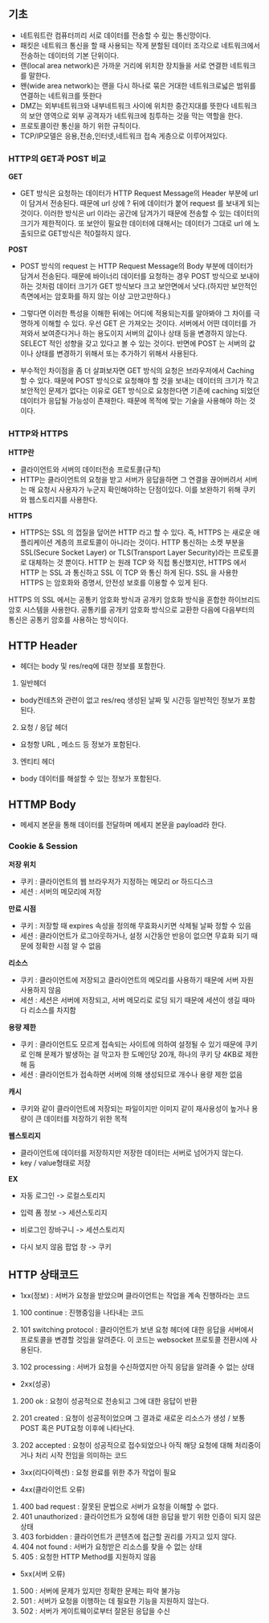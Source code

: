 ## **기초**

- 네트워트란 컴퓨터끼리 서로 데이터를 전송할 수 맀는 통신망이다.
- 패킷은 네트워크 통신을 할 때 사용되는 작게 분할된 데이터 조각으로 네트워크에서 전송하는 데이터의 기본 단위이다.
- 랜(local area network)은 가까운 거리에 위치한 장치들을 서로 연결한 네트워크를 말한다.
- 왠(wide area network)는 랜을 다시 하나로 묶은 거대한 네트워크로넓은 범위를 연결하는 네트워크를 뜻한다
- DMZ는 외부네트워크와 내부네트워크 사이에 위치한 중간지대를 뜻한다
  네트워크의 보안 영역으로 외부 공격자가 네트워크에 침투하는 것을 막는 역할을 한다.
- 프로토콜이란 통신을 하기 위한 규칙이다.
- TCP/IP모델은 응용,전송,인터넷,네트워크 접속 게층으로 이루어져있다.

### **HTTP의 GET과 POST 비교**

**GET**

- GET 방식은 요청하는 데이터가 HTTP Request Message의 Header 부분에 url 이 담겨서 전송된다. 때문에 url 상에 ? 뒤에 데이터가 붙어 request 를 보내게 되는 것이다. 이러한 방식은 url 이라는 공간에 담겨가기 때문에 전송할 수 있는 데이터의 크기가 제한적이다. 또 보안이 필요한 데이터에 대해서는 데이터가 그대로 url 에 노출되므로 GET방식은 적0절하지 않다.

**POST**

- POST 방식의 request 는 HTTP Request Message의 Body 부분에 데이터가 담겨서 전송된다. 때문에 바이너리 데이터를 요청하는 경우 POST 방식으로 보내야 하는 것처럼 데이터 크기가 GET 방식보다 크고 보안면에서 낫다.(하지만 보안적인 측면에서는 암호화를 하지 않는 이상 고만고만하다.)

- 그렇다면 이러한 특성을 이해한 뒤에는 어디에 적용되는지를 알아봐야 그 차이를 극명하게 이해할 수 있다. 우선 GET 은 가져오는 것이다. 서버에서 어떤 데이터를 가져와서 보여준다거나 하는 용도이지 서버의 값이나 상태 등을 변경하지 않는다. SELECT 적인 성향을 갖고 있다고 볼 수 있는 것이다. 반면에 POST 는 서버의 값이나 상태를 변경하기 위해서 또는 추가하기 위해서 사용된다.

- 부수적인 차이점을 좀 더 살펴보자면 GET 방식의 요청은 브라우저에서 Caching 할 수 있다. 때문에 POST 방식으로 요청해야 할 것을 보내는 데이터의 크기가 작고 보안적인 문제가 없다는 이유로 GET 방식으로 요청한다면 기존에 caching 되었던 데이터가 응답될 가능성이 존재한다. 때문에 목적에 맞는 기술을 사용해야 하는 것이다.

### **HTTP와 HTTPS**

**HTTP란**

- 클라이언트와 서버의 데이터전송 프로토콜(규칙)
- HTTP는 클라이언트의 요청을 받고 서버가 응답을하면 그 연결을 끊어버려서 서버는 매 요청시 사용자가 누군지 확인해야하는 단점이있다. 이를 보완하기 위해 쿠키와 웹스토리지를 사용한다.

**HTTPS**

- HTTPS는 SSL 의 껍질을 덮어쓴 HTTP 라고 할 수 있다. 즉, HTTPS 는 새로운 애플리케이션 계층의 프로토콜이 아니라는 것이다. HTTP 통신하는 소켓 부분을 SSL(Secure Socket Layer) or TLS(Transport Layer Security)라는 프로토콜로 대체하는 것 뿐이다. HTTP 는 원래 TCP 와 직접 통신했지만, HTTPS 에서 HTTP 는 SSL 과 통신하고 SSL 이 TCP 와 통신 하게 된다. SSL 을 사용한 HTTPS 는 암호화와 증명서, 안전성 보호를 이용할 수 있게 된다.

HTTPS 의 SSL 에서는 공통키 암호화 방식과 공개키 암호화 방식을 혼합한 하이브리드 암호 시스템을 사용한다. 공통키를 공개키 암호화 방식으로 교환한 다음에 다음부터의 통신은 공통키 암호를 사용하는 방식이다.

## **HTTP Header**

- 헤더는 body 및 res/req에 대한 정보를 포함한다.

1. 일반헤더

- body컨테츠와 관련이 없고 res/req 생성된 날짜 및 시간등 일반적인 정보가 포함된다.

2. 요청 / 응답 헤더

- 요청항 URL , 메소드 등 정보가 포함된다.

3. 엔티티 헤더

- body 데이터를 해설할 수 있는 정보가 포함된다.

## **HTTMP Body**

- 메세지 본문을 통해 데이터를 전달하며 메세지 본문을 payload라 한다.

### **Cookie & Session**

**저장 위치**

- 쿠키 : 클라이언트의 웹 브라우저가 지정하는 메모리 or 하드디스크
- 세션 : 서버의 메모리에 저장

**만료 시점**

- 쿠키 : 저장할 때 expires 속성을 정의해 무효화시키면 삭제될 날짜 정할 수 있음
- 세션 : 클라이언트가 로그아웃하거나, 설정 시간동안 반응이 없으면 무효화 되기 때문에 정확한 시점 알 수 없음

**리소스**

- 쿠키 : 클라이언트에 저장되고 클라이언트의 메모리를 사용하기 때문에 서버 자원 사용하지 않음
- 세션 : 세션은 서버에 저장되고, 서버 메모리로 로딩 되기 때문에 세션이 생길 때마다 리소스를 차지함

**용량 제한**

- 쿠키 : 클라이언트도 모르게 접속되는 사이트에 의하여 설정될 수 있기 때문에 쿠키로 인해 문제가 발생하는 걸 막고자 한 도메인당 20개, 하나의 쿠키 당 4KB로 제한해 둠
- 세션 : 클라이언트가 접속하면 서버에 의해 생성되므로 개수나 용량 제한 없음

**캐시**

- 쿠키와 같이 클라이언트에 저장되는 파일이지만 이미지 같이 재사용성이 높거나 용량이 큰 데이터를 저장하기 위한 목적

**웹스토리지**

- 클라이언트에 데이터를 저장하지만 저장한 데이터는 서버로 넘어가지 않는다.
- key / value형태로 저장

**EX**

- 자동 로그인 -> 로컬스토리지

- 입력 폼 정보 -> 세션스토리지

- 비로그인 장바구니 -> 세션스토리지

- 다시 보지 않음 팝업 창 -> 쿠키

## **HTTP 상태코드**

- 1xx(정보) : 서버가 요청을 받았으며 클라이언트는 작업을 계속 진행하라는 코드

1.  100 continue : 진행중임을 나타내는 코드

2.  101 switching protocol : 클라이언트가 보낸 요청 헤더에 대한 응답을 서버에서 프로토콜을 변경할 것임을 알려준다. 이 코드는 websocket 프로토콜 전환시에 사용된다.

3.  102 processing : 서버가 요청을 수신하였지만 아직 응답을 알려줄 수 없는 상태

- 2xx(성공)

1.  200 ok : 요청이 성공적으로 전송되고 그에 대한 응답이 반환

2.  201 created : 요청이 성공적이었으며 그 결과로 새로운 리소스가 생성 / 보통 POST 혹은 PUT요청 이후에 나타난다.

3.  202 accepted : 요청이 성공적으로 접수되었으나 아직 해당 요청에 대해 처리중이거나 처리 시작 전임을 의미하는 코드

- 3xx(리다이렉션) : 요청 완료를 위한 추가 작업이 필요

- 4xx(클라이언트 오류)

1.  400 bad request : 잘못된 문법으로 서버가 요청을 이해할 수 없다.
2.  401 unauthorized : 클라이언트가 요청에 대한 응답을 받기 위한 인증이 되지 않은 상태
3.  403 forbidden : 클라이언트가 콘텐츠에 접근할 권리를 가지고 있지 않다.
4.  404 not found : 서버가 요청받은 리소스를 찾을 수 없는 상태
5.  405 : 요청한 HTTP Method를 지원하지 않음

- 5xx(서버 오류)

1.  500 : 서버에 문제가 있지만 정확한 문제는 파악 불가능
2.  501 : 서버가 요청을 이행하는 데 필요한 기능을 지원하지 않는다.
3.  502 : 서버가 게이트웨이로부터 잘몬된 응답을 수신
